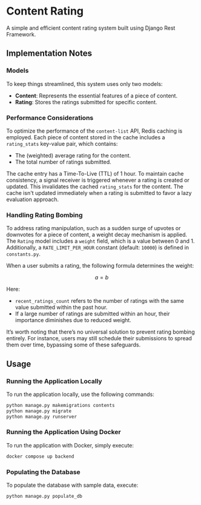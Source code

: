 # Content Rating

A simple and efficient content rating system built using Django Rest Framework.

## Implementation Notes

### Models
To keep things streamlined, this system uses only two models:

- **Content**: Represents the essential features of a piece of content.
- **Rating**: Stores the ratings submitted for specific content.

### Performance Considerations
To optimize the performance of the `content-list` API, Redis caching is employed. Each piece of content stored in the cache includes a `rating_stats` key-value pair, which contains:
- The (weighted) average rating for the content.
- The total number of ratings submitted.

The cache entry has a Time-To-Live (TTL) of 1 hour. To maintain cache consistency, a signal receiver is triggered whenever a rating is created or updated. This invalidates the cached `rating_stats` for the content. The cache isn't updated immediately when a rating is submitted to favor a lazy evaluation approach.

### Handling Rating Bombing
To address rating manipulation, such as a sudden surge of upvotes or downvotes for a piece of content, a weight decay mechanism is applied. The `Rating` model includes a `weight` field, which is a value between 0 and 1. Additionally, a `RATE_LIMIT_PER_HOUR` constant (default: `10000`) is defined in `constants.py`. 

When a user submits a rating, the following formula determines the weight:

$$a = b$$

Here:
- `recent_ratings_count` refers to the number of ratings with the same value submitted within the past hour.
- If a large number of ratings are submitted within an hour, their importance diminishes due to reduced weight.

It’s worth noting that there’s no universal solution to prevent rating bombing entirely. For instance, users may still schedule their submissions to spread them over time, bypassing some of these safeguards.

## Usage

### Running the Application Locally
To run the application locally, use the following commands:

```bash
python manage.py makemigrations contents
python manage.py migrate
python manage.py runserver
```

### Running the Application Using Docker
To run the application with Docker, simply execute:

```bash
docker compose up backend
```

### Populating the Database
To populate the database with sample data, execute:

```bash
python manage.py populate_db
```


